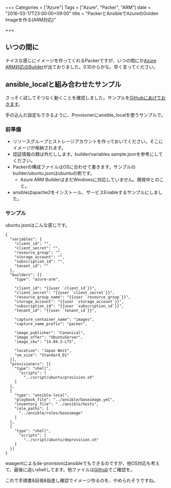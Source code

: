 +++
Categories = ["Azure"]
Tags = ["Azure", "Packer", "ARM"]
date = "2016-03-17T23:00:00+09:00"
title = "PackerとAnsibleでAzureのGolden Imageを作る(ARM対応)"

+++

## いつの間に
ナイスな感じにイメージを作ってくれるPackerですが、いつの間にか[Azure ARM対応のBuilder](https://www.packer.io/docs/builders/azure.html)が出ておりました。0.10からかな。早く言ってください。

## ansible_localと組み合わせたサンプル
さっそく試してそつなく動くことを確認しました。サンプルを[Githubにあげておきます](https://github.com/ToruMakabe/Packer_Azure_Sample)。

手の込んだ設定もできるように、Provisonerにansible_localを使うサンプルで。

### 前準備
* リソースグループとストレージアカウントを作っておいてください。そこにイメージが格納されます。
* 認証情報の類は外だしします。builder/variables.sample.jsonを参考にしてください。
* Packerの構成ファイルはOSに合わせて書きます。サンプルのbuilder/ubuntu.jsonはubuntuの例です。
    * Azure ARM BuilderはまだWindowsに対応していません。開発中とのこと。
* ansibleはapache2をインストール、サービスEnableするサンプルにしました。

### サンプル
ubuntu.jsonはこんな感じです。

    {
      "variables": {
        "client_id": "",
        "client_secret": "",
        "resource_group": "",
        "storage_account": "",
        "subscription_id": "",
        "tenant_id": ""
      },
      "builders": [{
        "type": "azure-arm",
    
        "client_id": "{{user `client_id`}}",
        "client_secret": "{{user `client_secret`}}",
        "resource_group_name": "{{user `resource_group`}}",
        "storage_account": "{{user `storage_account`}}",
        "subscription_id": "{{user `subscription_id`}}",
        "tenant_id": "{{user `tenant_id`}}",
    
        "capture_container_name": "images",
        "capture_name_prefix": "packer",
    
        "image_publisher": "Canonical",
        "image_offer": "UbuntuServer",
        "image_sku": "14.04.3-LTS",
    
        "location": "Japan West",
        "vm_size": "Standard_D1"
      }],
      "provisioners": [{
        "type": "shell",
          "scripts": [
            "../script/ubuntu/provision.sh"
        ]
      },
      {
        "type": "ansible-local",
        "playbook_file": "../ansible/baseimage.yml",
        "inventory_file": "../ansible/hosts",
        "role_paths": [
          "../ansible/roles/baseimage"
        ]
      },
      {
        "type": "shell",
          "scripts": [
            "../script/ubuntu/deprovision.sh"
        ]
      }]
    }
    
waagentによるde-provisionはansibleでもできるのですが、他OS対応も考えて、最後に追いshellしてます。他ファイルは[Github](https://github.com/ToruMakabe/Packer_Azure_Sample)でご確認を。

これで手順書&目視&指差し確認でイメージ作るのを、やめられそうですね。